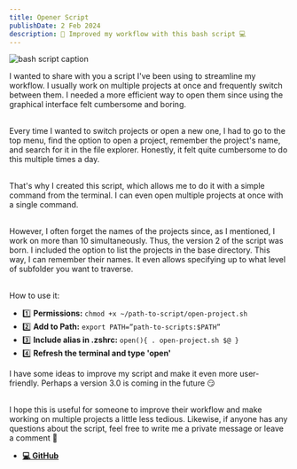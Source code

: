 ```yaml
---
title: Opener Script
publishDate: 2 Feb 2024
description: 🚀 Improved my workflow with this bash script 💻
---
```


<img src='/assets/blog/bash-script.webp' alt='bash script caption'/>
<br/>

I wanted to share with you a script I've been using to streamline my workflow. I usually work on multiple projects at once and frequently switch between them. I needed a more efficient way to open them since using the graphical interface felt cumbersome and boring.
<br/><br/>

Every time I wanted to switch projects or open a new one, I had to go to the top menu, find the option to open a project, remember the project's name, and search for it in the file explorer. Honestly, it felt quite cumbersome to do this multiple times a day.
<br/><br/>

That's why I created this script, which allows me to do it with a simple command from the terminal. I can even open multiple projects at once with a single command.
<br/><br/>

However, I often forget the names of the projects since, as I mentioned, I work on more than 10 simultaneously. Thus, the version 2 of the script was born. I included the option to list the projects in the base directory. This way, I can remember their names. It even allows specifying up to what level of subfolder you want to traverse.
<br/><br/>

How to use it:

- 1️⃣ **Permissions:** `chmod +x ~/path-to-script/open-project.sh`
- 2️⃣ **Add to Path:** `export PATH=”path-to-scripts:$PATH”`
- 3️⃣ **Include alias in .zshrc:** `open(){ . open-project.sh $@ }`
- 4️⃣ **Refresh the terminal and type 'open'**

I have some ideas to improve my script and make it even more user-friendly. Perhaps a version 3.0 is coming in the future 😏
<br/><br/>

I hope this is useful for someone to improve their workflow and make working on multiple projects a little less tedious. Likewise, if anyone has any questions about the script, feel free to write me a private message or leave a comment 🙂

- [**💻 GitHub**](https://github.com/N0M4D-D3V/bash-script)
